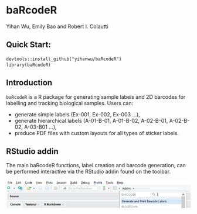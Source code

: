 # baRcodeR

Yihan Wu, Emily Bao and Robert I. Colautti

## Quick Start:

```
devtools::install_github("yihanwu/baRcodeR")
library(baRcodeR)
```

## Introduction

`baRcodeR` is a R package for generating sample labels and 2D barcodes for labelling and tracking biological samples. Users can: 

* generate simple labels (Ex-001, Ex-002, Ex-003 ...),
* generate hierarchical labels (A-01-B-01, A-01-B-02, A-02-B-01, A-02-B-02, A-03-B01 ...),
* produce PDF files with custom layouts for all types of sticker labels.



## RStudio addin 

The main baRcodeR functions, label creation and barcode generation, can be performed interactive via the RStudio addin found on the toolbar. 

![](readme-files/add-in-screenshot.png)



